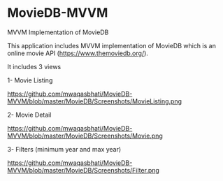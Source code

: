 # MovieDB-MVVM
MVVM Implementation of MovieDB

This application includes MVVM implementation of MovieDB which is an online movie API (https://www.themoviedb.org/). 

It includes 3 views

  1- Movie Listing 
  
  https://github.com/mwaqasbhati/MovieDB-MVVM/blob/master/MovieDB/Screenshots/MovieListing.png
    
  2- Movie Detail
  
  https://github.com/mwaqasbhati/MovieDB-MVVM/blob/master/MovieDB/Screenshots/Movie.png
  
  3- Filters (minimum year and max year)
  
  https://github.com/mwaqasbhati/MovieDB-MVVM/blob/master/MovieDB/Screenshots/Filter.png
  



